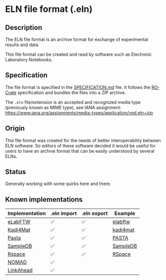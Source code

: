 # ELN file format (.eln)

## Description

The ELN file format is an archive format for exchange of experimental results and data.

This file format can be created and read by software such as Electronic Laboratory Notebooks.

## Specification

The file format is specified in the [SPECIFICATION.md](./SPECIFICATION.md) file. It follows the [RO-Crate](https://www.researchobject.org/ro-crate/) specification and bundles the files into a ZIP archive.

The `.eln` file/extension is an accepted and recognized media type (previously known as MIME type), see IANA assignment:
https://www.iana.org/assignments/media-types/application/vnd.eln+zip

## Origin

This file format was created for the needs of better interoperability between ELN software. So editors of these software decided it would be useful for users to have an archive format that can be easily understood by several ELNs.

## Status

Generally working with some quirks here and there.

## Known implementations

| Implementation                                    | .eln import | .eln export  | Example |
| ------------------------------------------------- | ----------- | ------------ | ------------ |
| [eLabFTW](https://www.elabftw.net)                | ✅ | ✅ | [elabftw](https://github.com/TheELNConsortium/TheELNFileFormat/tree/master/examples/elabftw)   |
| [Kadi4Mat](https://kadi.iam.kit.edu/)             | ✅ | ✅ | [kadi4mat](https://github.com/TheELNConsortium/TheELNFileFormat/tree/master/examples/kadi4mat) |
| [Pasta](https://github.com/PASTA-ELN/pasta-eln)   | ✅ | ✅ | [PASTA](https://github.com/TheELNConsortium/TheELNFileFormat/tree/master/examples/PASTA)       |
| [SampleDB](https://github.com/sciapp/sampledb)    | ✅ | ✅ | [SampleDB](https://github.com/TheELNConsortium/TheELNFileFormat/tree/master/examples/SampleDB) |
| [Rspace](https://www.researchspace.com/)          | ✅ | ✅ | [RSpace](https://github.com/TheELNConsortium/TheELNFileFormat/tree/master/examples/RSpace)     |
| [NOMAD](https://nomad-lab.eu)                     | ✅ |   |     |
| [LinkAhead](https://getlinkahead.com/)            | ✅ |   |     |

 
